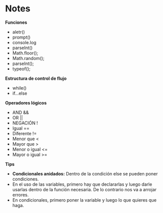 # Notes
**Funciones**
- aletr()
- prompt()
- console.log
- parseInt()
- Math.floor();
- Math.random();
- parseInt();
- typeof();

**Estructura de control de flujo**
- while()
- if...else

**Operadores lógicos**
- AND &&
- OR ||
- NEGACIÓN !
- Igual ==
- Diferente !=
- Menor que <
- Mayor que >
- Menor o igual <=
- Mayor o igual >=


**Tips**
- **Condicionales anidados:** Dentro de la condición else se pueden poner condiciones.
- En el uso de las variables, primero hay que declararlas y luego darle usarlas dentro de la función necesaria. De lo contrario nos va a arrojar errores.
- En condicionales, primero poner la variable y luego lo que quieres que haga.
